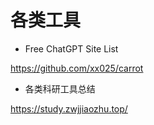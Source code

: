 # 各类工具

* Free ChatGPT Site List

https://github.com/xx025/carrot

* 各类科研工具总结

https://study.zwjjiaozhu.top/


